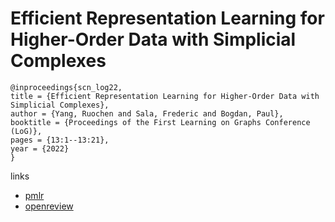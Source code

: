 # Efficient Representation Learning for Higher-Order Data with Simplicial Complexes

```
@inproceedings{scn_log22,
title = {Efficient Representation Learning for Higher-Order Data with Simplicial Complexes},
author = {Yang, Ruochen and Sala, Frederic and Bogdan, Paul},
booktitle = {Proceedings of the First Learning on Graphs Conference (LoG)},
pages = {13:1--13:21},
year = {2022}
}
```

links
- [pmlr](https://proceedings.mlr.press/v198/yang22a.html)
- [openreview](https://openreview.net/forum?id=nGqJY4DODN)
